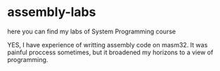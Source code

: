 # assembly-labs
here you can find my labs of System Programming course

YES, I have experience of writting assembly code on masm32.
It was painful proccess sometimes, but it broadened my horizons to a view of programming.

